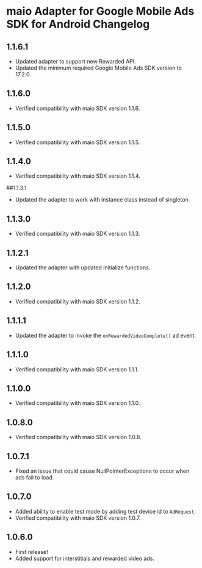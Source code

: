 # maio Adapter for Google Mobile Ads SDK for Android Changelog

## 1.1.6.1
- Updated adapter to support new Rewarded API.
- Updated the minimum required Google Mobile Ads SDK version to 17.2.0.

## 1.1.6.0
- Verified compatibility with maio SDK version 1.1.6.

## 1.1.5.0
- Verified compatibility with maio SDK version 1.1.5.

## 1.1.4.0
- Verified compatibility with maio SDK version 1.1.4.

##1.1.3.1
- Updated the adapter to work with instance class instead of singleton.

## 1.1.3.0
- Verified compatibility with maio SDK version 1.1.3.

## 1.1.2.1
- Updated the adapter with updated initialize functions.

## 1.1.2.0
- Verified compatibility with maio SDK version 1.1.2.

## 1.1.1.1
- Updated the adapter to invoke the `onRewardedVideoComplete()` ad event.

## 1.1.1.0
- Verified compatibility with maio SDK version 1.1.1.

## 1.1.0.0
- Verified compatibility with maio SDK version 1.1.0.

## 1.0.8.0
- Verified compatibility with maio SDK version 1.0.8.

## 1.0.7.1
- Fixed an issue that could cause NullPointerExceptions to occur when ads fail
  to load.

## 1.0.7.0
- Added ability to enable test mode by adding test device id to `AdRequest`.
- Verified compatibility with maio SDK version 1.0.7.

## 1.0.6.0
- First release!
- Added support for interstitials and rewarded video ads.

